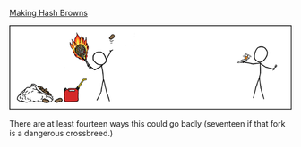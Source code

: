 [Making Hash Browns](https://xkcd.com/421)

![Making Hash Browns](./random_comic.png)

There are at least fourteen ways this could go badly (seventeen if that fork is a dangerous crossbreed.)

